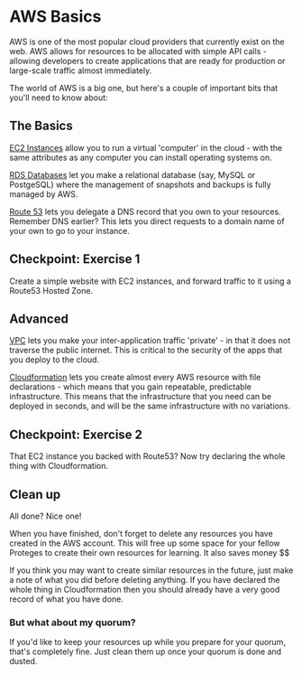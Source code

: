 # AWS Basics  

AWS is one of the most popular cloud providers that currently exist on the web. AWS allows for resources to be allocated with simple API calls - allowing developers to create applications that are ready for production or large-scale traffic almost immediately.

The world of AWS is a big one, but here's a couple of important bits that you'll need to know about:

## The Basics

[EC2 Instances](https://aws.amazon.com/getting-started/tutorials/launch-a-virtual-machine/) allow you to run a virtual 'computer' in the cloud - with the same attributes as any computer you can install operating systems on.

[RDS Databases](https://aws.amazon.com/getting-started/tutorials/create-mysql-db/) let you make a relational database (say, MySQL or PostgeSQL) where the management of snapshots and backups is fully managed by AWS.

[Route 53](https://docs.aws.amazon.com/Route53/latest/DeveloperGuide/getting-started.html) lets you delegate a DNS record that you own to your resources. Remember DNS earlier? This lets you direct requests to a domain name of your own to go to your instance.

## Checkpoint: Exercise 1

Create a simple website with EC2 instances, and forward traffic to it using a Route53 Hosted Zone.

## Advanced

[VPC](https://docs.aws.amazon.com/AmazonVPC/latest/GettingStartedGuide/ExerciseOverview.html) lets you make your inter-application traffic 'private' - in that it does not traverse the public internet. This is critical to the security of the apps that you deploy to the cloud.

[Cloudformation](https://docs.aws.amazon.com/AWSCloudFormation/latest/UserGuide/GettingStarted.Walkthrough.html) lets you create almost every AWS resource with file declarations - which means that you gain repeatable, predictable infrastructure. This means that the infrastructure that you need can be deployed in seconds, and will be the same infrastructure with no variations.

## Checkpoint: Exercise 2

That EC2 instance you backed with Route53? Now try declaring the whole thing with Cloudformation.

## Clean up

All done? Nice one! 

When you have finished, don't forget to delete any resources you have created in the AWS account. This will free up some space for your fellow Proteges to create their own resources for learning. It also saves money $$ 

If you think you may want to create similar resources in the future, just make a note of what you did before deleting anything. If you have declared the whole thing in Cloudformation then you should already have a very good record of what you have done.  

### But what about my quorum? 
If you'd like to keep your resources up while you prepare for your quorum, that's completely fine. Just clean them up once your quorum is done and dusted. 
